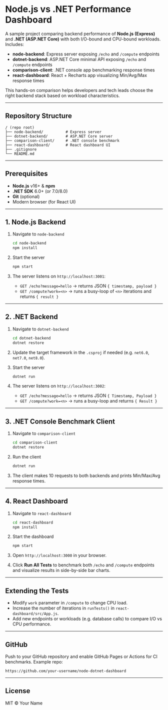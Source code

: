 # Node.js vs .NET Performance Dashboard

A sample project comparing backend performance of **Node.js (Express)** and **.NET (ASP.NET Core)** with both I/O-bound and CPU-bound workloads. Includes:

* **node-backend**: Express server exposing `/echo` and `/compute` endpoints
* **dotnet-backend**: ASP.NET Core minimal API exposing `/echo` and `/compute` endpoints
* **comparison-client**: .NET console app benchmarking response times
* **react-dashboard**: React + Recharts app visualizing Min/Avg/Max response times

This hands-on comparison helps developers and tech leads choose the right backend stack based on workload characteristics.

---

## Repository Structure

```text
/ (repo root)
├── node-backend/          # Express server
├── dotnet-backend/        # ASP.NET Core server
├── comparison-client/     # .NET console benchmark
├── react-dashboard/       # React dashboard UI
├── .gitignore
└── README.md
```

---

## Prerequisites

* **Node.js** v16+ & **npm**
* **.NET SDK** 6.0+ (or 7.0/8.0)
* **Git** (optional)
* Modern browser (for React UI)

---

## 1. Node.js Backend

1. Navigate to `node-backend`

   ```bash
   cd node-backend
   npm install
   ```
2. Start the server

   ```bash
   npm start
   ```
3. The server listens on `http://localhost:3001`:

   * `GET /echo?message=hello` → returns JSON `{ timestamp, payload }`
   * `GET /compute?work=<n>` → runs a busy-loop of `<n>` iterations and returns `{ result }`

---

## 2. .NET Backend

1. Navigate to `dotnet-backend`

   ```bash
   cd dotnet-backend
   dotnet restore
   ```
2. Update the target framework in the `.csproj` if needed (e.g. `net6.0`, `net7.0`, `net8.0`).
3. Start the server

   ```bash
   dotnet run
   ```
4. The server listens on `http://localhost:3002`:

   * `GET /echo?message=hello` → returns JSON `{ Timestamp, Payload }`
   * `GET /compute?work=<n>` → runs a busy-loop and returns `{ Result }`

---

## 3. .NET Console Benchmark Client

1. Navigate to `comparison-client`

   ```bash
   cd comparison-client
   dotnet restore
   ```
2. Run the client

   ```bash
   dotnet run
   ```
3. The client makes 10 requests to both backends and prints Min/Max/Avg response times.

---

## 4. React Dashboard

1. Navigate to `react-dashboard`

   ```bash
   cd react-dashboard
   npm install
   ```
2. Start the dashboard

   ```bash
   npm start
   ```
3. Open `http://localhost:3000` in your browser.
4. Click **Run All Tests** to benchmark both `/echo` and `/compute` endpoints and visualize results in side-by-side bar charts.

---

## Extending the Tests

* Modify `work` parameter in `/compute` to change CPU load.
* Increase the number of iterations in `runTests()` in `react-dashboard/src/App.js`.
* Add new endpoints or workloads (e.g. database calls) to compare I/O vs CPU performance.

---

## GitHub

Push to your GitHub repository and enable GitHub Pages or Actions for CI benchmarks. Example repo:

```text
https://github.com/your-username/node-dotnet-dashboard
```

---

## License

MIT © Your Name
